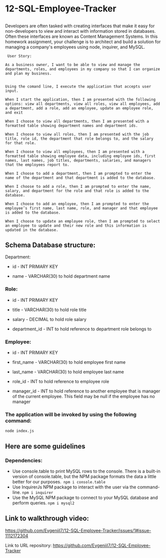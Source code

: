 # 12-SQL-Employee-Tracker
##

Developers are often tasked with creating interfaces that make it easy for non-developers to view and interact with information stored in databases. Often these interfaces are known as Content Management Systems. In this homework assignment, your challenge is to architect and build a solution for managing a company's employees using node, inquirer, and MySQL.

```
 User Story:

As a business owner, I want to be able to view and manage the departments, roles, and employees in my company so that I can organize and plan my business.
```

``` User experience:

Using the comand line, I execute the application that accepts user input.

When I start the application, then I am presented with the following options: view all departments, view all roles, view all employees, add a department, add a role, add an employee, update an employee role, and exit

When I choose to view all departments, then I am presented with a formatted table showing department names and department ids.

When I choose to view all roles, then I am presented with the job title, role id, the department that role belongs to, and the salary for that role.

When I choose to view all employees, then I am presented with a formatted table showing employee data, including employee ids, first names, last names, job titles, departments, salaries, and managers that the employees report to.

When I choose to add a department, then I am prompted to enter the name of the department and that department is added to the database.

When I choose to add a role, then I am prompted to enter the name, salary, and department for the role and that role is added to the database.

When I choose to add an employee, then I am prompted to enter the employee’s first name, last name, role, and manager and that employee is added to the database.

When I choose to update an employee role, then I am prompted to select an employee to update and their new role and this information is updated in the database.
```
## Schema Database structure:

Department:

* id - INT PRIMARY KEY

* name - VARCHAR(30) to hold department name

### Role:

* id - INT PRIMARY KEY

* title - VARCHAR(30) to hold role title

* salary - DECIMAL to hold role salary

* department_id - INT to hold reference to department role belongs to

### Employee:

* id - INT PRIMARY KEY

* first_name - VARCHAR(30) to hold employee first name

* last_name - VARCHAR(30) to hold employee last name

* role_id - INT to hold reference to employee role

* manager_id - INT to hold reference to another employee that is manager of the current employee. This field may be null if the employee has no manager

### The application will be invoked by using the following command:

```
node index.js
```
## Here are some guidelines
### Dependencies:

* Use console.table to print MySQL rows to the console. There is a built-in version of console.table, but the NPM package formats the data a little better for our purposes.``` npm i console.table```
*  Use InquirerJs NPM package to interact with the user via the command-line. ```npm i inquirer```
*  Use the MySQL NPM package to connect to your MySQL database and perform queries.  ```npm i mysql2```

## Link to walkthrough video:
https://github.com/EvgeniiI7/12-SQL-Employee-Tracker/issues/1#issue-1112172304

Link to URL repository:
https://github.com/EvgeniiI7/12-SQL-Employee-Tracker
